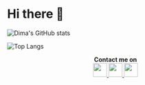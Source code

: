 <h1>Hi there 👋</h1>

![Dima's GitHub stats](https://github-readme-stats.vercel.app/api?username=tenk28&theme=dracula&show_icons=true&show=reviews&hide=issues,stars)

![Top Langs](https://github-readme-stats.vercel.app/api/top-langs/?username=tenk28&theme=dracula&layout=donut)

<p align="center">
  <b>Contact me on</b>
  <br>
  <a href="https://t.me/DmytroShtrikkerWork" alt="My telegram">
    <img width="32" height="32" src="https://web.telegram.org/k/assets/img/favicon-32x32.png?v=jw3mK7G9Ry"/>
  </a>
  <a href="https://www.linkedin.com/in/dmytro-shtrikker" alt="My Linkedin">
    <img width="32" height="32" src="https://static.licdn.com/aero-v1/sc/h/8s162nmbcnfkg7a0k8nq9wwqo"/>
  </a>
  <a href="mailto:shtrikker28@gmail.com" alt="My Linkedin">
    <img width="32" height="32" src="https://www.gstatic.com/images/branding/product/2x/gmail_2020q4_32dp.png"/>
  </a>
</p>
